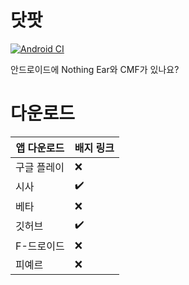 # 닷팟
[![Android CI](https://github.com/NurMi-io/DotPod/actions/workflows/android.yml/badge.svg)](https://github.com/NurMi-io/DotPod/actions/workflows/code-checks.yml)

안드로이드에 Nothing Ear와 CMF가 있나요?
# 다운로드
| 앱 다운로드 | 배지 링크          |
| ------- | ------------------ |
| 구글 플레이   | :x: |
| 시사    | :heavy_check_mark: |
| 베타   | :x:                |
| 깃허브   | :heavy_check_mark:                |
| F-드로이드   | :x: |
| 피예르   | :x:                |

